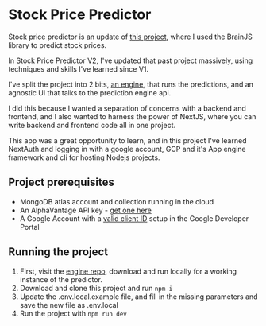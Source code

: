 # Stock Price Predictor

Stock price predictor is an update of [this project](https://github.com/benAkehurst/stock-price-predictor), where I used the BrainJS library to predict stock prices.

In Stock Price Predictor V2, I've updated that past project massively, using techniques and skills I've learned since V1.

I've split the project into 2 bits, [an engine](https://github.com/benAkehurst/stock-price-predictor-engine), that runs the predictions, and an agnostic UI that talks to the prediction engine api.

I did this because I wanted a separation of concerns with a backend and frontend, and I also wanted to harness the power of NextJS, where you can write backend and frontend code all in one project.

This app was a great opportunity to learn, and in this project I've learned NextAuth and logging in with a google account, GCP and it's App engine framework and cli for hosting Nodejs projects.

## Project prerequisites

- MongoDB atlas account and collection running in the cloud
- An AlphaVantage API key - [get one here](https://www.alphavantage.co/support/#api-key)
- A Google Account with a [valid client ID](https://developers.google.com/identity/gsi/web/guides/get-google-api-clientid) setup in the Google Developer Portal

## Running the project

1. First, visit the [engine repo](https://github.com/benAkehurst/stock-price-predictor-engine), download and run locally for a working instance of the predictor.
2. Download and clone this project and run `npm i`
3. Update the .env.local.example file, and fill in the missing parameters and save the new file as .env.local
4. Run the project with `npm run dev`

